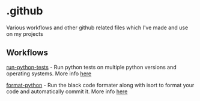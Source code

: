 # .github
Various workflows and other github related files which I've made and use on my projects

## Workflows
[run-python-tests](/.github/workflows/run-python-tests.yaml) - Run python tests on multiple python versions and operating systems. More info [here](/run-python-tests.md)

[format-python](/.github/workflows/format-python.yaml) - Run the black code formater along with isort to format your code and automatically commit it. More info [here](/format-python.md)